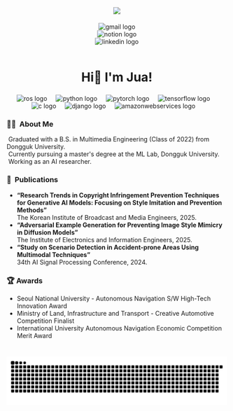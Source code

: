 <!--
![header](https://capsule-render.vercel.app/api?type=waving&color=timeGradient&height=120&animation=fadeIn&section=footer&text=😊&fontAlign=90)
<br/><br/>
-->


<!--
<div align= "center">
<a>Hi! I'm Jua</a>
    <br><br>
	<img src="https://img.shields.io/badge/pytorch-%23EE4C2C.svg?&style=for-the-badge&logo=pytorch&logoColor=white" />	<img src="https://img.shields.io/badge/tensorflow-FF6F00.svg?&style=for-the-badge&logo=tensorflow&logoColor=white" />
    <img src="https://img.shields.io/badge/python-%233776AB.svg?&style=for-the-badge&logo=python&logoColor=white" />
    <img src="https://img.shields.io/badge/ros-22314E.svg?&style=for-the-badge&logo=ros&logoColor=white" /> <img src="https://img.shields.io/badge/C-A8B9CC.svg?&style=for-the-badge&logo=C&logoColor=white" />
<div align="center">
-->


<!--
<div align="center">
  <img src="https://streak-stats.demolab.com?user=maurodesouza&locale=en&mode=daily&theme=dracula&hide_border=false&border_radius=5&order=3" height="150" alt="streak graph"  />
  <img src="https://github-profile-trophy.vercel.app?username=maurodesouza&theme=dracula&column=-1&row=1&margin-w=8&margin-h=8&no-bg=false&no-frame=false&order=4" height="150" alt="trophy graph"  />
</div>
-->

<!--
<picture>
  <source media="(prefers-color-scheme: dark)" srcset="https://raw.githubusercontent.com/maurodesouza/maurodesouza/output/pacman-contribution-graph-dark.svg">
  <source media="(prefers-color-scheme: light)" srcset="https://raw.githubusercontent.com/maurodesouza/maurodesouza/output/pacman-contribution-graph.svg">
  <img alt="pacman contribution graph" src="https://raw.githubusercontent.com/maurodesouza/maurodesouza/output/pacman-contribution-graph.svg">
</picture>
-->


<div align="center">
  <img height="150" src="https://media.giphy.com/media/v1.Y2lkPTc5MGI3NjExbnJ6OHZ1MXoxOXVyc2hodGxoOGJ2NWx6b2cwcXByNndwNTY5NHYzNyZlcD12MV9pbnRlcm5hbF9naWZfYnlfaWQmY3Q9Zw/3o7bu9HvCRRp7MjpT2/giphy.gif"  />
</div>

<img width="12" />

<div align="center">
  <a href="mailto:juachef@gmail.com" style="text-decoration: none;">
    <img src="https://img.shields.io/static/v1?message=Gmail&logo=gmail&label=&color=D14836&logoColor=white&labelColor=&style=for-the-badge" height="25" alt="gmail logo" />
  </a>

  <br>

  <a href="https://boiled-penalty-f99.notion.site/About-JUA-f0dc18a4e0f7471e81cea9eb872c2be7" style="text-decoration: none;">
    <img src="https://img.shields.io/static/v1?message=Notion&logo=notion&label=&color=000000&logoColor=white&labelColor=&style=for-the-badge" height="25" alt="notion logo" />
  </a>

  <br>

  <a href="https://www.linkedin.com/in/jua-han-903a05280/" style="text-decoration: none;">
    <img src="https://img.shields.io/static/v1?message=LinkedIn&logo=linkedin&label=&color=0077B5&logoColor=white&labelColor=&style=for-the-badge" height="25" alt="linkedin logo"  />
  </a>
</div>

<img width="12" />


###

<h1 align="center">Hi👋 I'm Jua!</h1>

###

<div align="center">
  <img src="https://skillicons.dev/icons?i=ros" height="60" alt="ros logo"  />
  <img width="12" />
  <img src="https://skillicons.dev/icons?i=py" height="60" alt="python logo"  />
  <img width="12" />
  <img src="https://skillicons.dev/icons?i=pytorch" height="60" alt="pytorch logo"  />
  <img width="12" />
  <img src="https://skillicons.dev/icons?i=tensorflow" height="60" alt="tensorflow logo"  />
  <img width="12" />
  <img src="https://skillicons.dev/icons?i=c" height="60" alt="c logo"  />
  <img width="12" />
  <img src="https://skillicons.dev/icons?i=django" height="60" alt="django logo"  />
  <img width="12" />
  <img src="https://skillicons.dev/icons?i=aws" height="60" alt="amazonwebservices logo"  />
  <img width="12" />
</div>

###

<h3 align="left">👩‍💻  About Me</h3>

<p align="left">
&nbsp;Graduated with a B.S. in Multimedia Engineering (Class of 2022) from Dongguk University.<br>
&nbsp;Currently pursuing a master's degree at the ML Lab, Dongguk University.<br>
&nbsp;Working as an AI researcher.<br>
</p>


###

<h3 align="left">📖   Publications</h3>

<ul align="left">
<li>
<strong>“Research Trends in Copyright Infringement Prevention Techniques for Generative AI Models: Focusing on Style Imitation and Prevention Methods”</strong> <br>
The Korean Institute of Broadcast and Media Engineers, 2025. <br>
</li>
<li>
<strong>“Adversarial Example Generation for Preventing Image Style Mimicry in Diffusion Models”</strong> <br>
The Institute of Electronics and Information Engineers, 2025. <br>
</li>
<li>
<strong>“Study on Scenario Detection in Accident-prone Areas Using Multimodal Techniques”</strong> <br>
34th AI Signal Processing Conference, 2024. <br>
</li>
</ul>

###

<h3 align="left">🏆 Awards</h3>

<ul align="left">
<li>
Seoul National University - Autonomous Navigation S/W High-Tech Innovation Award</strong><br>
</li>
<li>
Ministry of Land, Infrastructure and Transport - Creative Automotive Competition Finalist</strong><br>
</li>
<li>
International University Autonomous Navigation Economic Competition Merit Award</strong><br>
</li>
</ul>

###

<br clear="both">

<picture>
  <source media="(prefers-color-scheme: dark)" srcset="https://raw.githubusercontent.com/Claire-art/Claire-art/output/pacman-contribution-graph-dark.svg">
  <source media="(prefers-color-scheme: light)" srcset="https://raw.githubusercontent.com/Claire-art/Claire-art/output/pacman-contribution-graph.svg">
  <img alt="pacman contribution graph" src="https://raw.githubusercontent.com/Claire-art/Claire-art/output/pacman-contribution-graph.svg">
</picture>